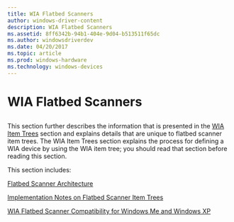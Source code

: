 ```yaml
---
title: WIA Flatbed Scanners
author: windows-driver-content
description: WIA Flatbed Scanners
ms.assetid: 8ff6342b-94b1-404e-9d04-b513511f65dc
ms.author: windowsdriverdev
ms.date: 04/20/2017
ms.topic: article
ms.prod: windows-hardware
ms.technology: windows-devices
---
```


# WIA Flatbed Scanners


## <a href="" id="ddk-wia-flatbed-scanners-si"></a>


This section further describes the information that is presented in the [WIA Item Trees](wia-item-trees.md) section and explains details that are unique to flatbed scanner item trees. The WIA Item Trees section explains the process for defining a WIA device by using the WIA item tree; you should read that section before reading this section.

This section includes:

[Flatbed Scanner Architecture](flatbed-scanner-architecture.md)

[Implementation Notes on Flatbed Scanner Item Trees](implementing-flatbed-scanner-item-trees.md)

[WIA Flatbed Scanner Compatibility for Windows Me and Windows XP](wia-flatbed-scanner-compatibility-for-windows-xp-and-windows-me.md)

 

 




